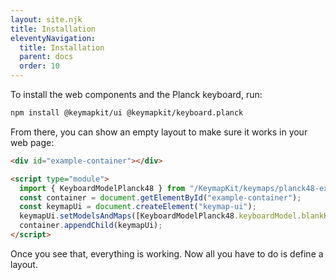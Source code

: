 ```yaml
---
layout: site.njk
title: Installation
eleventyNavigation:
  title: Installation
  parent: docs
  order: 10
---
```


To install the web components and the Planck keyboard, run:

```sh
npm install @keymapkit/ui @keymapkit/keyboard.planck
```

From there, you can show an empty layout to make sure it works in your web page:

```html
<div id="example-container"></div>

<script type="module">
  import { KeyboardModelPlanck48 } from "/KeymapKit/keymaps/planck48-example-layout.js";
  const container = document.getElementById("example-container");
  const keymapUi = document.createElement("keymap-ui");
  keymapUi.setModelsAndMaps([KeyboardModelPlanck48.keyboardModel.blankKeymap]);
  container.appendChild(keymapUi);
</script>
```

<div id="example-container"></div>

<script type="module">
  import { KeyboardModelPlanck48 } from "@keymapkit/keyboard.planck48";
  const container = document.getElementById("example-container");
  const keymapUi = document.createElement("keymap-ui");
  keymapUi.setModelsAndMaps([KeyboardModelPlanck48.blankKeymap]);
  container.appendChild(keymapUi);
</script>

Once you see that, everything is working.
Now all you have to do is define a layout.
